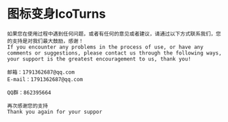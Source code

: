 # 图标变身IcoTurns

    如果您在使用过程中遇到任何问题，或者有任何的意见或者建议，请通过以下方式联系我们，您的支持是对我们最大鼓励，感谢！
    If you encounter any problems in the process of use, or have any comments or suggestions, please contact us through the following ways, your support is the greatest encouragement to us, thank you!

    邮箱：1791362687@qq.com
    E-mail：1791362687@qq.com

    QQ群：862395664
        
    再次感谢您的支持
    Thank you again for your suppor

